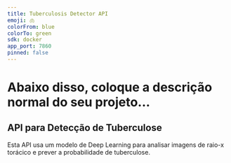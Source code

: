 ```yaml
---
title: Tuberculosis Detector API
emoji: 🫁
colorFrom: blue
colorTo: green
sdk: docker
app_port: 7860
pinned: false
---
```


# Abaixo disso, coloque a descrição normal do seu projeto...

## API para Detecção de Tuberculose

Esta API usa um modelo de Deep Learning para analisar imagens de raio-x torácico e prever a probabilidade de tuberculose.